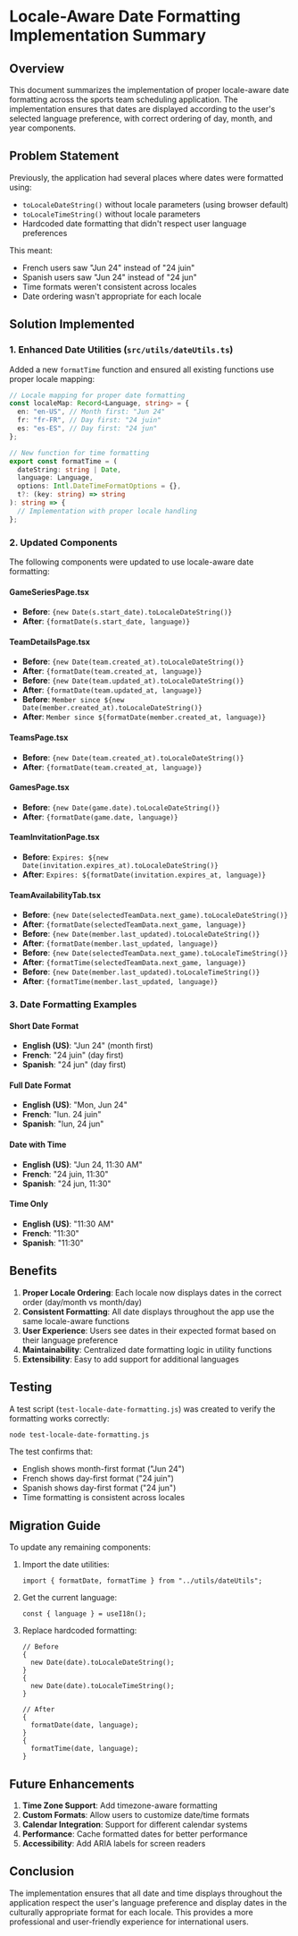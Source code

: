 # Locale-Aware Date Formatting Implementation Summary

## Overview

This document summarizes the implementation of proper locale-aware date formatting across the sports team scheduling application. The implementation ensures that dates are displayed according to the user's selected language preference, with correct ordering of day, month, and year components.

## Problem Statement

Previously, the application had several places where dates were formatted using:

- `toLocaleDateString()` without locale parameters (using browser default)
- `toLocaleTimeString()` without locale parameters
- Hardcoded date formatting that didn't respect user language preferences

This meant:

- French users saw "Jun 24" instead of "24 juin"
- Spanish users saw "Jun 24" instead of "24 jun"
- Time formats weren't consistent across locales
- Date ordering wasn't appropriate for each locale

## Solution Implemented

### 1. Enhanced Date Utilities (`src/utils/dateUtils.ts`)

Added a new `formatTime` function and ensured all existing functions use proper locale mapping:

```typescript
// Locale mapping for proper date formatting
const localeMap: Record<Language, string> = {
  en: "en-US", // Month first: "Jun 24"
  fr: "fr-FR", // Day first: "24 juin"
  es: "es-ES", // Day first: "24 jun"
};

// New function for time formatting
export const formatTime = (
  dateString: string | Date,
  language: Language,
  options: Intl.DateTimeFormatOptions = {},
  t?: (key: string) => string
): string => {
  // Implementation with proper locale handling
};
```

### 2. Updated Components

The following components were updated to use locale-aware date formatting:

#### GameSeriesPage.tsx

- **Before**: `{new Date(s.start_date).toLocaleDateString()}`
- **After**: `{formatDate(s.start_date, language)}`

#### TeamDetailsPage.tsx

- **Before**: `{new Date(team.created_at).toLocaleDateString()}`
- **After**: `{formatDate(team.created_at, language)}`
- **Before**: `{new Date(team.updated_at).toLocaleDateString()}`
- **After**: `{formatDate(team.updated_at, language)}`
- **Before**: `Member since ${new Date(member.created_at).toLocaleDateString()}`
- **After**: `Member since ${formatDate(member.created_at, language)}`

#### TeamsPage.tsx

- **Before**: `{new Date(team.created_at).toLocaleDateString()}`
- **After**: `{formatDate(team.created_at, language)}`

#### GamesPage.tsx

- **Before**: `{new Date(game.date).toLocaleDateString()}`
- **After**: `{formatDate(game.date, language)}`

#### TeamInvitationPage.tsx

- **Before**: `Expires: ${new Date(invitation.expires_at).toLocaleDateString()}`
- **After**: `Expires: ${formatDate(invitation.expires_at, language)}`

#### TeamAvailabilityTab.tsx

- **Before**: `{new Date(selectedTeamData.next_game).toLocaleDateString()}`
- **After**: `{formatDate(selectedTeamData.next_game, language)}`
- **Before**: `{new Date(member.last_updated).toLocaleDateString()}`
- **After**: `{formatDate(member.last_updated, language)}`
- **Before**: `{new Date(selectedTeamData.next_game).toLocaleTimeString()}`
- **After**: `{formatTime(selectedTeamData.next_game, language)}`
- **Before**: `{new Date(member.last_updated).toLocaleTimeString()}`
- **After**: `{formatTime(member.last_updated, language)}`

### 3. Date Formatting Examples

#### Short Date Format

- **English (US)**: "Jun 24" (month first)
- **French**: "24 juin" (day first)
- **Spanish**: "24 jun" (day first)

#### Full Date Format

- **English (US)**: "Mon, Jun 24"
- **French**: "lun. 24 juin"
- **Spanish**: "lun, 24 jun"

#### Date with Time

- **English (US)**: "Jun 24, 11:30 AM"
- **French**: "24 juin, 11:30"
- **Spanish**: "24 jun, 11:30"

#### Time Only

- **English (US)**: "11:30 AM"
- **French**: "11:30"
- **Spanish**: "11:30"

## Benefits

1. **Proper Locale Ordering**: Each locale now displays dates in the correct order (day/month vs month/day)
2. **Consistent Formatting**: All date displays throughout the app use the same locale-aware functions
3. **User Experience**: Users see dates in their expected format based on their language preference
4. **Maintainability**: Centralized date formatting logic in utility functions
5. **Extensibility**: Easy to add support for additional languages

## Testing

A test script (`test-locale-date-formatting.js`) was created to verify the formatting works correctly:

```bash
node test-locale-date-formatting.js
```

The test confirms that:

- English shows month-first format ("Jun 24")
- French shows day-first format ("24 juin")
- Spanish shows day-first format ("24 jun")
- Time formatting is consistent across locales

## Migration Guide

To update any remaining components:

1. Import the date utilities:

   ```tsx
   import { formatDate, formatTime } from "../utils/dateUtils";
   ```

2. Get the current language:

   ```tsx
   const { language } = useI18n();
   ```

3. Replace hardcoded formatting:

   ```tsx
   // Before
   {
     new Date(date).toLocaleDateString();
   }
   {
     new Date(date).toLocaleTimeString();
   }

   // After
   {
     formatDate(date, language);
   }
   {
     formatTime(date, language);
   }
   ```

## Future Enhancements

1. **Time Zone Support**: Add timezone-aware formatting
2. **Custom Formats**: Allow users to customize date/time formats
3. **Calendar Integration**: Support for different calendar systems
4. **Performance**: Cache formatted dates for better performance
5. **Accessibility**: Add ARIA labels for screen readers

## Conclusion

The implementation ensures that all date and time displays throughout the application respect the user's language preference and display dates in the culturally appropriate format for each locale. This provides a more professional and user-friendly experience for international users.
